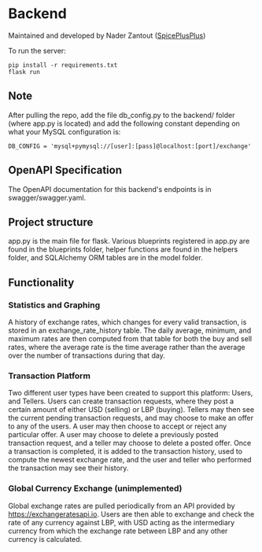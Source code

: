 # Backend
Maintained and developed by Nader Zantout ([SpicePlusPlus](https://github.com/SpicePlusPlus))

To run the server:

    pip install -r requirements.txt
    flask run
    
## Note
After pulling the repo, add the file db_config.py to the backend/ folder (where app.py is located) and add the following constant depending on what your MySQL configuration is:

    DB_CONFIG = 'mysql+pymysql://[user]:[pass]@localhost:[port]/exchange'

## OpenAPI Specification
The OpenAPI documentation for this backend's endpoints is in swagger/swagger.yaml. 

## Project structure
app.py is the main file for flask. Various blueprints registered in app.py are found in the blueprints folder, helper functions are found in the helpers folder, and SQLAlchemy ORM tables are in the model folder.

## Functionality
### Statistics and Graphing
A history of exchange rates, which changes for every valid transaction, is stored in an exchange_rate_history table. The daily average, minimum, and maximum rates are then computed from that table for both the buy and sell rates, where the average rate is the time average rather than the average over the number of transactions during that day.
### Transaction Platform
Two different user types have been created to support this platform: Users, and Tellers. Users can create transaction requests, where they post a certain amount of either USD (selling) or LBP (buying). Tellers may then see the current pending transaction requests, and may choose to make an offer to any of the users. A user may then choose to accept or reject any particular offer. A user may choose to delete a previously posted transaction request, and a teller may choose to delete a posted offer. Once a transaction is completed, it is added to the transaction history, used to compute the newest exchange rate, and the user and teller who performed the transaction may see their history.
### Global Currency Exchange (unimplemented)
Global exchange rates are pulled periodically from an API provided by https://exchangeratesapi.io. Users are then able to exchange and check the rate of any currency against LBP, with USD acting as the intermediary currency from which the exchange rate between LBP and any other currency is calculated.
